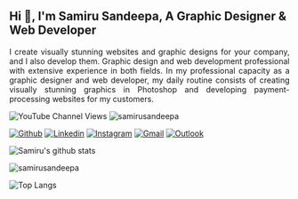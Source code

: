 ## Hi 👋, I'm Samiru Sandeepa, A Graphic Designer & Web Developer

<p align="justify">I create visually stunning websites and graphic designs for your company, and I also develop them. Graphic design and web development professional with extensive experience in both fields. In my professional capacity as a graphic designer and web developer, my daily routine consists of creating visually stunning graphics in Photoshop and developing payment-processing websites for my customers.</p>

<img alt="YouTube Channel Views" src="https://img.shields.io/youtube/channel/views/UCxS4jkG-jl5jsolJkPkMigQ?style=social">
<img src="https://komarev.com/ghpvc/?username=samirusandeepa&color=blue" alt="samirusandeepa" />

[![Github](https://img.shields.io/badge/-Github-000?style=flat&logo=Github&logoColor=white)](https://github.com/samirusandeepa/)
[![Linkedin](https://img.shields.io/badge/-LinkedIn-blue?style=flat&logo=Linkedin&logoColor=white)](https://www.linkedin.com/in/samirusandeepa/)
[![Instagram](https://img.shields.io/badge/-Instagram-c13584?style=flat&labelColor=c13584&logo=instagram&logoColor=white)](https://www.instagram.com/samirusandeepa/)
[![Gmail](https://img.shields.io/badge/-Gmail-c14438?style=flat&logo=Gmail&logoColor=white)](mailto:samirusandeepa72@gmail.com)
[![Outlook](https://img.shields.io/badge/-Outlook-0078D4?style=flat&logo=Microsoft-Outlook&logoColor=white)](mailto:samirusandeepa@outlook.com)

![Samiru's github stats](https://github-readme-stats.vercel.app/api?username=samirusandeepa&layout=compact&langs_count=8&theme=light)

<p><img align="center" src="https://github-readme-streak-stats.herokuapp.com/?user=samirusandeepa&" alt="samirusandeepa"></p>

![Top Langs](https://github-readme-stats.vercel.app/api/top-langs/?username=samirusandeepa&layout=compact&langs_count=8&theme=light)

<!-- This readme was created by Samiru Sandeepa - https://github.com/samirusandeepa -->
